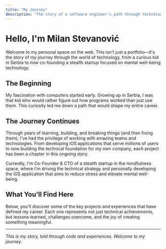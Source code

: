 ```yaml
---
title: "My Journey"
description: "The story of a software engineer's path through technology and life"
---
```


# Hello, I'm Milan Stevanović

Welcome to my personal space on the web. This isn't just a portfolio—it's the story of my journey through the world of technology, from a curious kid in Serbia to now co-founding a stealth startup focused on mental well-being technology.

## The Beginning

My fascination with computers started early. Growing up in Serbia, I was that kid who would rather figure out how programs worked than just use them. This curiosity led me down a path that would shape my entire career.

## The Journey Continues

Through years of learning, building, and breaking things (and then fixing them), I've had the privilege of working with amazing teams and technologies. From developing iOS applications that serve millions of users to now building the technical foundation for my own company, each project has been a chapter in this ongoing story.

Currently, I'm Co-Founder & CTO of a stealth startup in the mindfulness space, where I'm driving the technical strategy and personally developing the iOS application that aims to reduce stress and elevate mental well-being.

## What You'll Find Here

Below, you'll discover some of the key projects and experiences that have defined my career. Each one represents not just technical achievements, but lessons learned, challenges overcome, and the joy of creating something meaningful.

---

*This is my story, told through code and experiences. Welcome to my journey.*